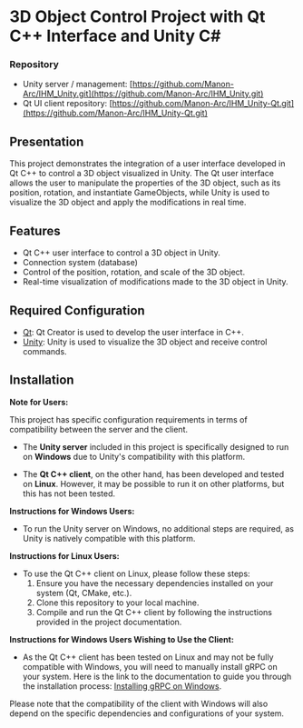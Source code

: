 # 3D Object Control Project with Qt C++ Interface and Unity C#

### Repository

- Unity server / management: [https://github.com/Manon-Arc/IHM_Unity.git](https://github.com/Manon-Arc/IHM_Unity.git)
- Qt UI client repository: [https://github.com/Manon-Arc/IHM_Unity-Qt.git](https://github.com/Manon-Arc/IHM_Unity-Qt.git)

## Presentation
This project demonstrates the integration of a user interface developed in Qt C++ to control a 3D object visualized in Unity. The Qt user interface allows the user to manipulate the properties of the 3D object, such as its position, rotation, and instantiate GameObjects, while Unity is used to visualize the 3D object and apply the modifications in real time.

## Features

- Qt C++ user interface to control a 3D object in Unity.
- Connection system (database)
- Control of the position, rotation, and scale of the 3D object.
- Real-time visualization of modifications made to the 3D object in Unity.

## Required Configuration

- [Qt](https://www.qt.io/download): Qt Creator is used to develop the user interface in C++.
- [Unity](https://unity.com/): Unity is used to visualize the 3D object and receive control commands.

## Installation

**Note for Users:**

This project has specific configuration requirements in terms of compatibility between the server and the client.

- The **Unity server** included in this project is specifically designed to run on **Windows** due to Unity's compatibility with this platform.

- The **Qt C++ client**, on the other hand, has been developed and tested on **Linux**. However, it may be possible to run it on other platforms, but this has not been tested.

**Instructions for Windows Users:**

- To run the Unity server on Windows, no additional steps are required, as Unity is natively compatible with this platform.

**Instructions for Linux Users:**

- To use the Qt C++ client on Linux, please follow these steps:
   1. Ensure you have the necessary dependencies installed on your system (Qt, CMake, etc.).
   2. Clone this repository to your local machine.
   3. Compile and run the Qt C++ client by following the instructions provided in the project documentation.

**Instructions for Windows Users Wishing to Use the Client:**

- As the Qt C++ client has been tested on Linux and may not be fully compatible with Windows, you will need to manually install gRPC on your system. Here is the link to the documentation to guide you through the installation process: [Installing gRPC on Windows](https://github.com/grpc/grpc/blob/master/BUILDING.md).

Please note that the compatibility of the client with Windows will also depend on the specific dependencies and configurations of your system.
